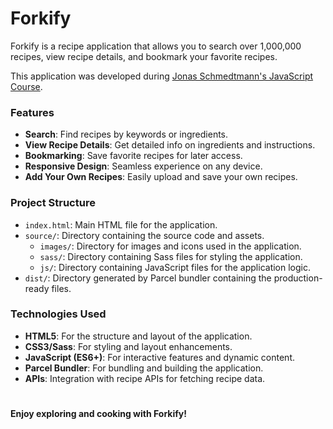 # Forkify

Forkify is a recipe application that allows you to search over 1,000,000 recipes, view recipe details, and bookmark your favorite recipes.

This application was developed during [Jonas Schmedtmann's JavaScript Course](https://www.udemy.com/share/101Wfe3@WNfGGz11Oi9aTz8k04tFZTOeWvzLQXZsSOnuHZXk7n3xF_sBJQTf5GT05dyygfpFow==/).

### Features

- **Search**: Find recipes by keywords or ingredients.
- **View Recipe Details**: Get detailed info on ingredients and instructions.
- **Bookmarking**: Save favorite recipes for later access.
- **Responsive Design**: Seamless experience on any device.
- **Add Your Own Recipes**: Easily upload and save your own recipes.

### Project Structure

- `index.html`: Main HTML file for the application.
- `source/`: Directory containing the source code and assets.
  - `images/`: Directory for images and icons used in the application.
  - `sass/`: Directory containing Sass files for styling the application.
  - `js/`: Directory containing JavaScript files for the application logic.
- `dist/`: Directory generated by Parcel bundler containing the production-ready files.

### Technologies Used

- **HTML5**: For the structure and layout of the application.
- **CSS3/Sass**: For styling and layout enhancements.
- **JavaScript (ES6+)**: For interactive features and dynamic content.
- **Parcel Bundler**: For bundling and building the application.
- **APIs**: Integration with recipe APIs for fetching recipe data.

#
**Enjoy exploring and cooking with Forkify!**
